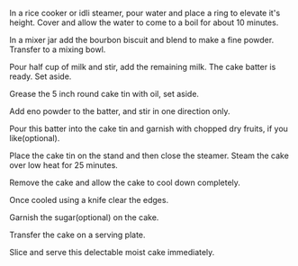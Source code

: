 In a rice cooker or idli steamer, pour water and place a ring to elevate it's height. Cover and allow the water to come to a boil for about 10 minutes.

In a mixer jar add the bourbon biscuit and blend to make a fine powder. Transfer to a mixing bowl.

Pour half cup of milk and stir, add the remaining milk. The cake batter is ready. Set aside.

Grease the 5 inch round cake tin with oil, set aside.

Add eno powder to the batter, and stir in one direction only.

Pour this batter into the cake tin and garnish with chopped dry fruits, if you like(optional).    

Place the cake tin on the stand and then close the steamer. Steam the cake over low heat for 25 minutes.

Remove the cake and allow the cake to cool down completely.

Once cooled using a knife clear the edges.

Garnish the sugar(optional) on the cake. 

Transfer the cake on a serving plate.

Slice and serve this delectable moist cake immediately.